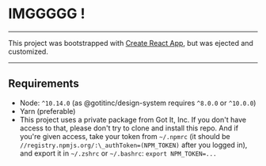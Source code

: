 # IMGGGGG !

---

This project was bootstrapped with [Create React App](https://github.com/facebook/create-react-app), but was ejected and customized.

---

## Requirements

- Node: `^10.14.0` (as @gotitinc/design-system requires `^8.0.0` or `^10.0.0`)
- Yarn (preferable)
- This project uses a private package from Got It, Inc. If you don't have access to that, please don't try to clone and install this repo. And if you're given access, take your token from `~/.npmrc` (it should be `//registry.npmjs.org/:\_authToken=(NPM_TOKEN)` after you logged in), and export it in `~/.zshrc` or `~/.bashrc`: `export NPM_TOKEN=...`
